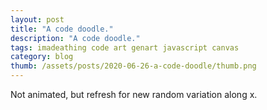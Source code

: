 ```yaml
---
layout: post
title: "A code doodle."
description: "A code doodle."
tags: imadeathing code art genart javascript canvas
category: blog
thumb: /assets/posts/2020-06-26-a-code-doodle/thumb.png
---
```


Not animated, but refresh for new random variation along x.

<script>
    var canvas = document.createElement('canvas');
    canvas.id = 'the-canvas';
    canvas.height = window.innerHeight;
    canvas.width = window.innerWidth;
    document.body.prepend(canvas);
    var ctx = canvas.getContext('2d');

    function draw() {
      ctx.strokeStyle = 'black';
      var scanlines = 100;
      var segments = 50;
      var x_offset = canvas.width / segments;

      for (var i=0; i<scanlines; i++) {
        ctx.lineWidth = 0.8;
        var y = canvas.height * (i / scanlines);
        for (var j=0; j<segments; j++) {
          if (j > segments / 2) {
            ctx.lineWidth += 0.05;
          }
          // 0 up to 0.99
          var x_factor = (segments - j) / segments;
          var x_phase = Math.sin(x_factor);

          // 0 up to width
          var x = canvas.width * (j / segments);

          var y_offset = 0;
          var rand = Math.random();

          // y variation is a function of x growth
          if (rand > x_factor) {
            y_offset = Math.log(1/x_phase);
            y_offset *= (x_offset / 5);
          }
          if (j == 0) {
            y_offset = 0;
          }

          var y_offset_a = y + (Math.random() * 0.5 * y_offset);
          var y_offset_b = y + y_offset;
          
          // wiggle (randomly change sign)
          if (Math.random() < 0.5) {
            y_offset_a = y - (Math.random() * 0.5 * y_offset);
            y_offset_b = y - y_offset;
          }

          ctx.beginPath();
          ctx.moveTo(x, y_offset_a);
          ctx.lineTo(x + x_offset, y_offset_b);
          
          ctx.stroke();
        }
      }
    }

    window.addEventListener('resize', function () {
      canvas.width = window.innerWidth;
      canvas.height = window.innerHeight;
      draw();
    });

    draw();
    
  </script>